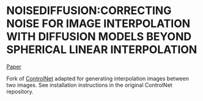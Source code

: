 # NOISEDIFFUSION:CORRECTING NOISE FOR IMAGE INTERPOLATION WITH DIFFUSION MODELS BEYOND SPHERICAL LINEAR INTERPOLATION

 [Paper](https://openreview.net/forum?id=6O3Q6AFUTu&referrer=%5Bthe%20profile%20of%20PengFei%20Zheng%5D(%2Fprofile%3Fid%3D~PengFei_Zheng2))

Fork of [ControlNet](https://github.com/lllyasviel/ControlNet) adapted for generating interpolation images between two images. See installation instructions in the original ControlNet repository.
